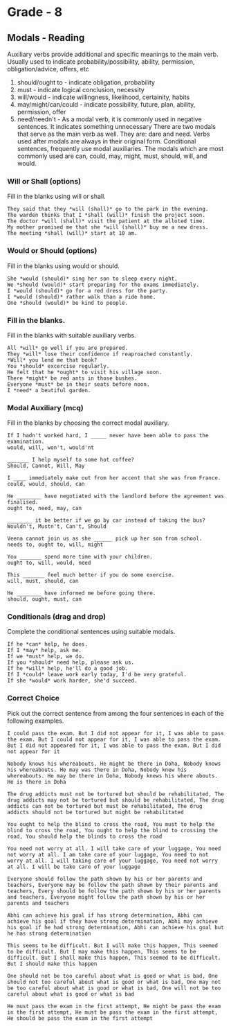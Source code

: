 # Grade - 8
## Modals - Reading
Auxiliary verbs provide additional and specific meanings to the main verb. Usually used to indicate probability/possibility, ability, permission, obligation/advice, offers, etc
1. should/ought to - indicate obligation, probability
2. must - indicate logical conclusion, necessity
3. will/would - indicate willingness, likelihood, certainity, habits
4. may/might/can/could - indicate possibility, future, plan, ability, permission, offer
5. need/needn't - As a modal verb, it is commonly used in negative sentences. It indicates something unnecessary
There are two modals that serve as the main verb as well. They are: dare and need. Verbs used after modals are always in their original form.
Conditional sentences, frequently use modal auxiliaries. The modals which are most commonly
used are can, could, may, might, must, should, will, and would.

### Will or Shall (options)
Fill in the blanks using will or shall.
```
They said that they *will (shall)* go to the park in the evening.
The warden thinks that I *shall (will)* finish the project soon.
The doctor *will (shall)* visit the patient at the alloted time.
My mother promised me that she *will (shall)* buy me a new dress.
The meeting *shall (will)* start at 10 am.
```
### Would or Should (options)
Fill in the blanks using would or should.
```
She *would (should)* sing her son to sleep every night.
We *should (would)* start preparing for the exams immediately.
I *would (should)* go for a red dress for the party.
I *would (should)* rather walk than a ride home.
One *should (would)* be kind to people.
```
### Fill in the blanks.
Fill in the blanks with suitable auxiliary verbs.
```
All *will* go well if you are prepared.
They *will* lose their confidence if reaproached constantly.
*Will* you lend me that book?
You *should* excercise regularly.
He felt that he *ought* to visit his village soon.
There *might* be red ants in those bushes.
Everyone *must* be in their seats before noon.
I *need* a beutiful garden.
```
### Modal Auxiliary (mcq)
Fill in the blanks by choosing the correct modal auxiliary.
```
If I hadn't worked hard, I _____ never have been able to pass the examination.
would, will, won't, would'nt

_______ I help myself to some hot coffee?
Should, Cannot, Will, May

I ____ immediately make out from her accent that she was from France.
could, would, should, can

He ________ have negotiated with the landlord before the agreement was finalised.
ought to, need, may, can

________ it be better if we go by car instead of taking the bus?
Wouldn't, Mustn't, Can't, Should
```
```
Veena cannot join us as she ______ pick up her son from school.
needs to, ought to, will, might

You _______ spend more time with your children.
ought to, will, would, need

This _______ feel much better if you do some exercise.
will, must, should, can

He ________ have informed me before going there.
should, ought, must, can
```
### Conditionals (drag and drop)
Complete the conditional sentences using suitable modals.
```
If he *can* help, he does. 
If I *may* help, ask me.
If we *must* help, we do.
If you *should* need help, please ask us.
If he *will* help, he'll do a good job.
If I *could* leave work early today, I'd be very grateful.
If she *would* work harder, she'd succeed. 
```
### Correct Choice
Pick out the correct sentence from among the four sentences in each of the following examples.

```
I could pass the exam. But I did not appear for it, I was able to pass the exam. But I could not appear for it, I was able to pass the exam. But I did not appeared for it, I was able to pass the exam. But I did not appear for it

Nobody knows his whereabouts. He might be there in Doha, Nobody knows his whereabouts. He may was there in Doha, Nobody knew his whereabouts. He may be there in Doha, Nobody knews his where abouts. He is there in Doha

The drug addicts must not be tortured but should be rehabilitated, The drug addicts may not be tortured but should be rehabilitated, The drug addicts can not be tortured but must be rehabilitated, The drug addicts should not be tortured but might be rehabilitated

You ought to help the blind to cross the road, You must to help the blind to cross the road, You ought to help the blind to crossing the road, You should help the blinds to cross the road

You need not worry at all. I will take care of your luggage, You need not worry at all. I am take care of your luggage, You need to not worry at all. I will taking care of your luggage, You need not worry at all. I will be take care of your luggage
```

```
Everyone should follow the path shown by his or her parents and teachers, Everyone may be follow the path shown by their parents and teachers, Every should be follow the path shown by his or her parents and teachers, Everyone might follow the path shown by his or her parents and teachers

Abhi can achieve his goal if has strong determination, Abhi can achieve his goal if they have strong determination, Abhi may achieve his goal if he had strong determination, Abhi can achieve his goal but he has strong determination

This seems to be difficult. But I will make this happen, This seemed to be difficult. But I may make this happen, This seems to be difficult. But I shall make this happen, This seemed to be difficult. But I should make this happen

One should not be too careful about what is good or what is bad, One should not too careful about what is good or what is bad, One may not be too careful about what is good or what is bad, One will not be too careful about what is good or what is bad

He must pass the exam in the first attempt, He might be pass the exam in the first attempt, He must be pass the exam in the first attempt, He should be pass the exam in the first attempt
```